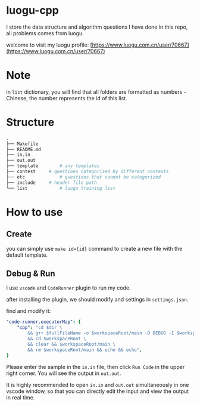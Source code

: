 # luogu-cpp

I store the data structure and algorithm questions I have done in this repo, all problems comes from luogu.

welcome to visit my luogu profile: [https://www.luogu.com.cn/user/70667](https://www.luogu.com.cn/user/70667)

# Note

in `list` dictionary, you will find that all folders are formatted as numbers - Chinese, the number represents the id of this list.

# Structure

```bash
.
├── Makefile
├── README.md
├── in.in
├── out.out
├── template        # any templates
├── contest	    # questions categorized by different contests
├── etc	            # questions that cannot be categorized
├── include	    # header file path
└── list            # luogu training list
```

# How to use
## Create
you can simply use `make id={id}` command to create a new file with the default template.

## Debug & Run
I use `vscode` and `CodeRunner` plugin to run my code.

after installing the plugin, we should modify and settings in `settings.json`.

find and modify it:

```yaml
"code-runner.executorMap": {
    "cpp": "cd $dir \
        && g++ $fullFileName -o $workspaceRoot/main -D DEBUG -I $workspaceRoot/include \
        && cd $workspaceRoot \
        && clear && $workspaceRoot/main \
        && rm $workspaceRoot/main && echo && echo",
}
```
Please enter the sample in the `in.in` file, then click `Run Code` in the upper right corner. You will see the output in `out.out`.

It is highly recommended to open `in.in` and `out.out` simultaneously in one vscode window, so that you can directly edit the input and view the output in real time.
